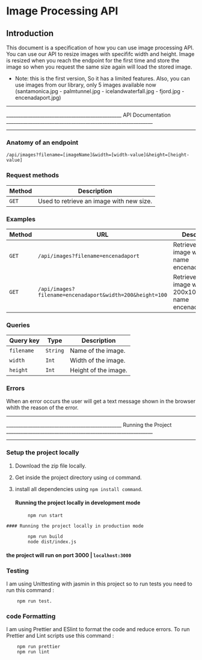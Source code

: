 # Image Processing API


## Introduction
This document is a specification of how you can use image processing API. You can use our API to resize images with specififc width and height. Image is resized when you reach the endpoint for the first time and store the image so when you request the same size again will load the stored image.
* Note: this is the first version, So it has a limited features.
        Also, you can use images from our library, only 5 images available now (santamonica.jpg - palmtunnel.jpg - icelandwaterfall.jpg - fjord.jpg - encenadaport.jpg) 

________________________________________________________________________________________________________________________________
________________________________________________ API Documentation _____________________________________________________________
________________________________________________________________________________________________________________________________

### Anatomy of an endpoint
```
/api/images?filename=[imageName]&width=[width-value]&height=[height-value]
```
### Request methods
| Method   | Description                              |
| -------- | ---------------------------------------- |
| `GET`    | Used to retrieve an image with new size. |

### Examples

| Method   | URL                                                       | Description                                                             |
| -------- | ----------------------------------------------------------| ------------------------------------------------                        |
| `GET`    | `/api/images?filename=encenadaport`                       | Retrieve the origin image which name encenadaport.jpg.                  |
| `GET`    | `/api/images?filename=encenadaport&width=200&height=100`  | Retrieve resized image with size 200x100 which name encenadaport.jpg.   |

### Queries
| Query key  | Type     | Description           |
| ---------- | -------- | ----------------------|
| `filename` | `String` | Name of the image.    |
| `width`    | `Int`    | Width of the image.   |
| `height`   | `Int`    | Height of the image.  |

### Errors
When an error occurs the user will get a text message shown in the browser whith the reason of the error.

__________________________________________________________________________________________________________________________________
________________________________________________ Running the Project _____________________________________________________________
__________________________________________________________________________________________________________________________________

### Setup the project locally 
1. Download the zip file locally.
2. Get inside the project directory using `cd` command.
3. install all dependencies using `npm install command`.

    #### Running the project locally in development mode
```
        npm run start
```
    #### Running the project locally in production mode
```
        npm run build
        node dist/index.js
```
#### the project will run on port 3000 | `localhost:3000`

### Testing
I am using Unittesting with jasmin in this project so to run tests you need to run this command :
```
    npm run test.
```
### code Formatting 
I am using Prettier and ESlint to format the code and reduce errors. To run Prettier and Lint scripts use this command :
```
    npm run prettier
    npm run lint
```


